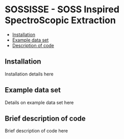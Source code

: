 # SOSSISSE - SOSS Inspired SpectroScopic Extraction

- [Installation]()
- [Example data set]()
- [Description of code]()


## Installation

Installation details here

## Example data set

Details on example data set here

## Brief description of code

Brief description of code here
